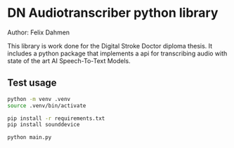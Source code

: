 # DN Audiotranscriber python library

Author: Felix Dahmen

This library is work done for the Digital Stroke Doctor diploma thesis. It includes a python package
that implements a api for transcribing audio with state of the art AI Speech-To-Text Models.

## Test usage
```bash
python -m venv .venv
source .venv/bin/activate

pip install -r requirements.txt
pip install sounddevice

python main.py
```
